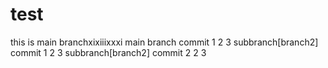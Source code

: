 # test
this is main branchxixiiixxxi
main branch commit 1 2 3
subbranch[branch2] commit 1 2 3
subbranch[branch2] commit 2 2 3
